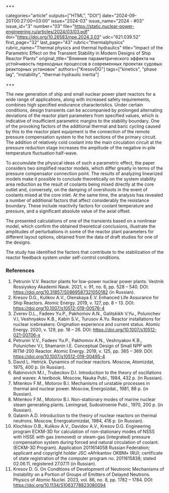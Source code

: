 +++

categories="article"
outputs=["HTML", "DOI"]
date="2024-09-20T00:27:00+03:00"
issue="2024-03"
issue_name="2024 - #03"
issue_id="3"
number="03"
file="https://static.nuclear-power-engineering.ru/articles/2024/03/03.pdf"
doi="https://doi.org/10.26583/npe.2024.3.03"
udc="621.039.52"
first_page="32"
last_page="43"
rubric="thermalphysics"
rubric_name="Thermal physics and thermal hydraulics"
title="Impact of the Parametric Effect on the Transient Stability in Modern Designs of Ship Reactor Plants"
original_title="Влияние параметрического эффекта на устойчивость переходных процессов в современных проектах судовых реакторных установок"
authors=["KresovDG"]
tags=["kinetics", "phase lag", "instability", "thermal-hydraulic inertia"]

+++

The new generation of ship and small nuclear power plant reactors for a wide range of applications, along with increased safety requirements, combines high specified endurance characteristics.
Under certain conditions, design transients can be accompanied by prolonged alternating deviations of the reactor plant parameters from specified values, which is indicative of insufficient parametric margins to the stability boundary.
One of the provoking factors of the additional thermal and baric cycling caused by this to the reactor plant equipment is the connection of the remote pressure compensation system to the hot sections of the primary circuit.
The addition of relatively cold coolant into the main circulation circuit at the pressure reduction stage increases the amplitude of the negative in-pile temperature fluctuation half-wave.

To accumulate the physical ideas of such a parametric effect, the paper considers two simplified reactor models, which differ greatly in terms of the pressure compensator connection point.
The results of analyzing linearized models make it possible to conclude theoretically on the system stability area reduction as the result of coolants being mixed directly at the core outlet and, conversely, on the damping of overshoots in the event of coolants mixed at the core inlet.
At the same time, the analysis has revealed a number of additional factors that affect considerably the resistance boundary. 
These include reactivity factors for coolant temperature and pressure, and a significant absolute value of the axial offset.

The presented calculations of one of the transients based on a nonlinear model, which confirm the obtained theoretical conclusions, illustrate the amplitudes of perturbations in some of the reactor plant parameters for different layout options, obtained from the data of draft studies for one of the designs.

The study has identified the factors that contribute to the stabilization of the reactor feedback system under self-control conditions.

### References

1. Petrunin V.V. Reactor plants for low-power nuclear power plants. Vestnik Rossiyskoy Akademii Nauk. 2021, v. 91, no. 6, pp. 528 – 540. DOI: https://doi.org/10.31857/S0869587321050182 (in Russian).
2. Kresov D.G., Kulikov A.V., Olenskaya E.V. Enhanced Life Assurance for Ship Reactors. Atomic Energy. 2019, v. 127, pp. 8 – 13. DOI: https://doi.org/10.1007/s10512-019-00576-4
3. Zverev D.L., Fadeev Yu.P., Pakhomov A.N., Galitskikh V.Yu., Polunichev V.I, Veshnyakov K.B., Kabin S.V., Turusov A.Yu. Reactor installations for nuclear icebreakers: Origination experience and current status. Atomic Energy. 2020, v. 129, pp. 18 – 26. DOI: https://doi.org/10.1007/s10512-021-00706-x
4. Petrunin V.V., Fadeev Yu.P., Pakhomov A.N., Veshnyakov K.B., Polunichev V.I, Shamanin I.E. Conceptual Design of Small NPP with RITM-200 Reactor. Atomic Energy. 2019, v. 125, pp. 365 – 369. DOI: https://doi.org/10.1007/s10512-019-00495-4
5. David L. Hetrick. Dynamics of nuclear reactors. Moscow, Atomizdat, 1975, 400 p. (in Russian).
6. Rabinovich M.I., Trubeckov D.I. Introduction to the theory of oscillations and waves: A textbook. Moscow, Nauka Publ., 1984, 432 p. (in Russian).
7. Mitenkov F.M., Motorov B.I. Mechanisms of unstable processes in thermal and nuclear power. Moscow, Energoizdat., 1981, 88 p. (in Russian).
8. Mitenkov F.M., Motorov B.I. Non-stationary modes of marine nuclear steam generating plants. Leningrad, Sudostroenie Publ., 1970, 200 p. (in Russian).
9. Galanin A.D. Introduction to the theory of nuclear reactors on thermal neutrons. Moscow, Energoatomizdat, 1984, 416 p. (in Russian).
10. Klochkov O.B., Kulikov A.V., Davidov А.V., Kresov D.G. Engineering program ECKM-3D for calculation of non-stationary modes of NSSS with HSSE with gas (removed) or steam-gas (integrated) pressure compensation system during forced and natural circulation of coolant. (ECKM-3D Program). Application 2011614058 Russian Federation; applicant and copyright holder JSC «Afrikantov OKBM» (RU); certificate of state registration of the computer program no. 2011615838; stated 02.06.11, registered 27.07.11 (in Russian).
11. Kresov D. G. On Conditions of Development of Neutronic Mechanisms of Instability on a Portion of Groups of Emitters of Delayed Neutrons. Physics of Atomic Nuclei. 2023, vol. 86, no. 8, pp. 1782 – 1784. DOI: https://doi.org/10.1134/S1063778823080094
